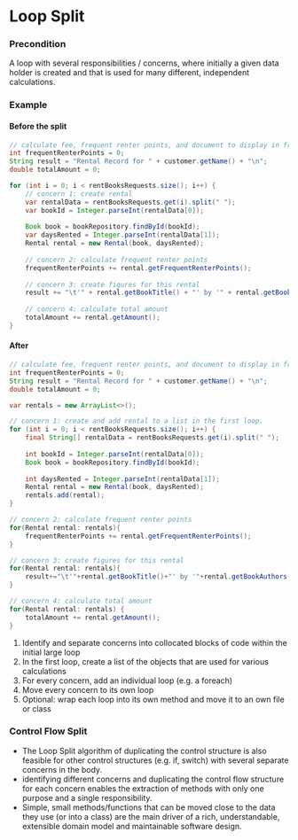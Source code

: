 # Loop Split
### Precondition
A loop with several responsibilities / concerns, where initially a given data holder is created and that is used for many different, independent calculations.

### Example
#### Before the split
````java
// calculate fee, frequent renter points, and document to display in front end
int frequentRenterPoints = 0;
String result = "Rental Record for " + customer.getName() + "\n";
double totalAmount = 0;

for (int i = 0; i < rentBooksRequests.size(); i++) {
    // concern 1: create rental
    var rentalData = rentBooksRequests.get(i).split(" ");
    var bookId = Integer.parseInt(rentalData[0]);
    
    Book book = bookRepository.findById(bookId);
    var daysRented = Integer.parseInt(rentalData[1]);
    Rental rental = new Rental(book, daysRented);
    
    // concern 2: calculate frequent renter points
    frequentRenterPoints += rental.getFrequentRenterPoints();
    
    // concern 3: create figures for this rental
    result += "\t'" + rental.getBookTitle() + "' by '" + rental.getBookAuthors() + "' for " + rental.getDaysRented() + " days: \t" + rental.getAmount() + " $\n";
    
    // concern 4: calculate total amount
    totalAmount += rental.getAmount();
}
````

#### After
```java
// calculate fee, frequent renter points, and document to display in front end
int frequentRenterPoints = 0;
String result = "Rental Record for " + customer.getName() + "\n";
double totalAmount = 0;

var rentals = new ArrayList<>();

// concern 1: create and add rental to a list in the first loop.
for (int i = 0; i < rentBooksRequests.size(); i++) {
    final String[] rentalData = rentBooksRequests.get(i).split(" ");
    
    int bookId = Integer.parseInt(rentalData[0]);
    Book book = bookRepository.findById(bookId);
    
    int daysRented = Integer.parseInt(rentalData[1]);
    Rental rental = new Rental(book, daysRented);
    rentals.add(rental);
}

// concern 2: calculate frequent renter points
for(Rental rental: rentals){
    frequentRenterPoints += rental.getFrequentRenterPoints();
}

// concern 3: create figures for this rental
for(Rental rental: rentals){
    result+="\t'"+rental.getBookTitle()+"' by '"+rental.getBookAuthors()+"' for "+rental.getDaysRented()+" days: \t"+rental.getAmount()+" $\n";
}

// concern 4: calculate total amount
for(Rental rental: rentals) {
    totalAmount += rental.getAmount();
}
```
1. Identify and separate concerns into collocated blocks of code within the initial large loop
2. In the first loop, create a list of the objects that are used for various calculations
2. For every concern, add an individual loop (e.g. a foreach)
3. Move every concern to its own loop
4. Optional: wrap each loop into its own method and move it to an own file or class

### Control Flow Split
- The Loop Split algorithm of duplicating the control structure is also feasible for other control structures (e.g. if, switch) with several separate concerns in the body.
- identifying different concerns and duplicating the control flow structure for each concern enables the extraction of methods with only one purpose and a single responsibility.
- Simple, small methods/functions that can be moved close to the data they use (or into a class) are the main driver of a rich, understandable, extensible domain model and maintainable software design.
